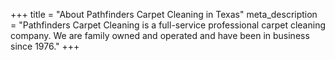 +++
title = "About Pathfinders Carpet Cleaning in Texas"
meta_description = "Pathfinders Carpet Cleaning is a full-service professional carpet cleaning company. We are family owned and operated and have been in business since 1976."
+++